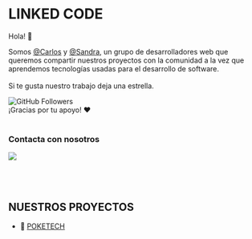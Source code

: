 # LINKED CODE

Hola! 👋 

Somos [@Carlos](https://github.com/CMallen29)  y [@Sandra](https://github.com/Sanbua), un grupo de desarrolladores web que queremos compartir nuestros proyectos con la comunidad a la vez que aprendemos tecnologías usadas para el desarrollo de software. 
<br>
<br>
Si te gusta nuestro trabajo deja una estrella.

![GitHub Followers](https://img.shields.io/github/stars/linkedcodeweb?style=social) <br>
¡Gracias por tu apoyo! ❤️ 
<br>
<br>
### Contacta con nosotros 
[![](https://img.shields.io/badge/mail-linkedcodeweb@gmail.com-D14836?style=for-the-badge&logo=gmail&logoColor=white&labelColor=101010)](mailto:linkedcodeweb@gmail.com)
<br>
<br>
<br>
<br>
## NUESTROS PROYECTOS

- 🔗 [POKETECH](https://github.com/linkedcodeweb/PokeTech)

